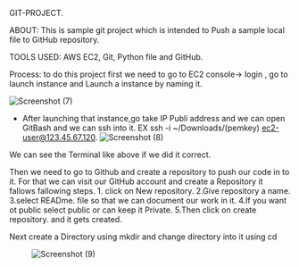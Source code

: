 GIT-PROJECT.

ABOUT: This is sample git project which is intended to Push a sample local file to GitHub repository.

TOOLS USED: AWS EC2, Git, Python file and GitHub.

Process: to do this project first we need to go to EC2 console-> login , go to launch instance and Launch a instance by naming it.
        
![Screenshot (7)](https://user-images.githubusercontent.com/114085306/226391214-d578fcc8-4104-4769-9998-7cbe90e89420.png)
  
* After launching that instance,go take IP Publi address and we can open GitBash and we can ssh into it. EX ssh -i ~/Downloads/(pemkey) ec2-user@123.45.67.120.
![Screenshot (8)](https://user-images.githubusercontent.com/114085306/226392148-c4cdb673-00b7-42e4-90a7-eb2887d3703d.png)

We can see the Terminal like above if we did it correct. 

Then we need to go to Github and create a repository to push our code in to it. For that we can visit our GitHub account and create a Repository it fallows fallowing steps.
          1. click on New repository.
          2.Give repository a name.
          3.select READme. file so that we can document our work in it.
          4.If you want ot public select public or can keep it Private.
          5.Then click on create repository. and it gets created.

Next create a Directory using mkdir <dirname> and change directory into it using cd<dir name>
        
![Screenshot (9)](https://user-images.githubusercontent.com/114085306/226394343-980848d6-d266-4d29-a489-a6505b374975.png)
